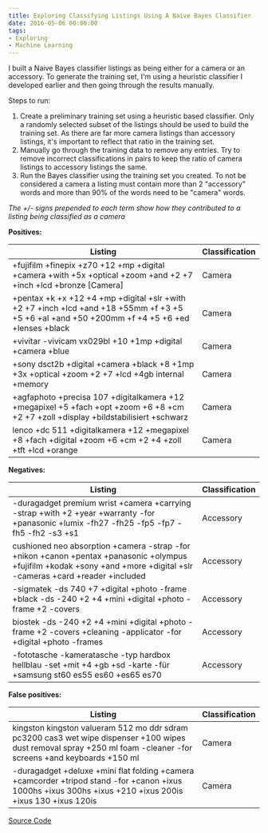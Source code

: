 ```yaml
---
title: Exploring Classifying Listings Using A Naive Bayes Classifier
date: 2016-05-06 00:00:00
tags:
- Exploring
- Machine Learning
---
```

I built a Naive Bayes classifier listings as being either for a camera or an accessory.  To generate the training set, I'm using a heuristic classifier I developed earlier and then going through the results manually.

Steps to run:
1) Create a preliminary training set using a heuristic based classifier.  Only a randomly selected subset of the listings should be used to build the training set. As there are far more camera listings than accessory listings, it's important to reflect that ratio in the training set.
2) Manually go through the training data to remove any entries.  Try to remove incorrect classifications in pairs to keep the ratio of camera listings to accessory listings the same.
3) Run the Bayes classifier using the training set you created.  To not be considered a camera a listing must contain more than 2 "accessory" words and more than 90% of the words need to be "camera" words.

*The +/- signs prepended to each term show how they contributed to a listing being classified as a camera*

**Positives:**

| Listing | Classification |
| - | - |
| +fujifilm +finepix +z70 +12 +mp +digital +camera +with +5x +optical +zoom +and +2 +7 +inch +lcd +bronze [Camera] | Camera |
| +pentax +k +x +12 +4 +mp +digital +slr +with +2 +7 +inch +lcd +and +18 +55mm +f +3 +5 +5 +6 +al +and +50 +200mm +f +4 +5 +6 +ed +lenses +black | Camera |
| +vivitar -vivicam vx029bl +10 +1mp +digital +camera +blue | Camera |
| +sony dsct2b +digital +camera +black +8 +1mp +3x +optical +zoom +2 +7 +lcd +4gb internal +memory | Camera |
| +agfaphoto +precisa 107 +digitalkamera +12 +megapixel +5 +fach +opt +zoom +6 +8 +cm +2 +7 +zoll +display +bildstabilisiert +schwarz | Camera |
|  lenco +dc 511 +digitalkamera +12 +megapixel +8 +fach +digital +zoom +6 +cm +2 +4 +zoll +tft +lcd +orange | Camera |

**Negatives:**

| Listing | Classification |
| - | - |
| -duragadget premium wrist +camera +carrying -strap +with +2 +year +warranty -for +panasonic +lumix -fh27 -fh25 -fp5 -fp7 -fh5 -fh2 -s3 +s1 | Accessory |
| cushioned neo absorption +camera -strap -for +nikon +canon +pentax +panasonic +olympus +fujifilm +kodak +sony +and +more +digital +slr -cameras +card +reader +included | Accessory |
| -sigmatek -ds 740 +7 +digital +photo -frame +black -ds -240 +2 +4 +mini +digital +photo -frame +2 -covers | Accessory |
| biostek -ds -240 +2 +4 +mini +digital +photo -frame +2 -covers +cleaning -applicator -for +digital +photo -frames | Accessory |
| -fototasche -kameratasche -typ hardbox hellblau -set +mit +4 +gb +sd -karte -für +samsung st60 es55 es60 +es65 es70  | Accessory |

**False positives:**

| Listing | Classification |
| - | - |
| kingston kingston valueram 512 mo ddr sdram pc3200 cas3 wet wipe dispenser +100 wipes dust removal spray +250 ml foam -cleaner -for screens +and keyboards +150 ml | Camera |
| -duragadget +deluxe +mini flat folding +camera +camcorder +tripod stand -for +canon +ixus 1000hs +ixus 300hs +ixus +210 +ixus 200is +ixus 130 +ixus 120is | Camera |

[Source Code](https://github.com/DForshner/CSharpExperiments/blob/master/NaiveBayesCameraListingClassifier.cs)